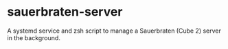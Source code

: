 # sauerbraten-server
A systemd service and zsh script to manage a Sauerbraten (Cube 2) server in the background.
